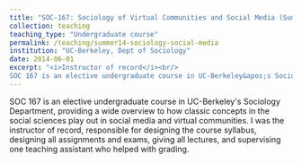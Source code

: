 ```yaml
---
title: "SOC-167: Sociology of Virtual Communities and Social Media (Summer 2014)"
collection: teaching
teaching_type: "Undergraduate course"
permalink: /teaching/summer14-sociology-social-media
institution: "UC-Berkeley, Dept of Sociology"
date: 2014-06-01
excerpt: "<i>Instructor of record</i><br/>
SOC 167 is an elective undergraduate course in UC-Berkeley&apos;s Sociology Department, providing a wide overview to how classic concepts in the social sciences play out in social media and virtual communities"
---
```


SOC 167 is an elective undergraduate course in UC-Berkeley&apos;s Sociology Department, providing a wide overview to how classic concepts in the social sciences play out in social media and virtual communities. I was the instructor of record, responsible for designing the course syllabus, designing all assignments and exams, giving all lectures, and supervising one teaching assistant who helped with grading. 
